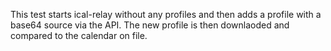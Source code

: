 This test starts ical-relay without any profiles and then adds a profile with a base64 source via the API.
The new profile is then downlaoded and compared to the calendar on file.